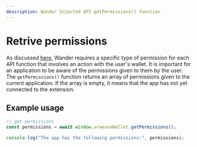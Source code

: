 ```yaml
---
description: Wander Injected API getPermissions() function
---
```


# Retrive permissions

As discussed [here](connect.md#permissions), Wander requires a specific type of permission for each API function that involves an action with the user's wallet. It is important for an application to be aware of the permissions given to them by the user. The `getPermissions()` function returns an array of permissions given to the current application. If the array is empty, it means that the app has not yet connected to the extension.

## Example usage

```ts
// get permissions
const permissions = await window.arweaveWallet.getPermissions();

console.log("The app has the following permissions:", permissions);
```
